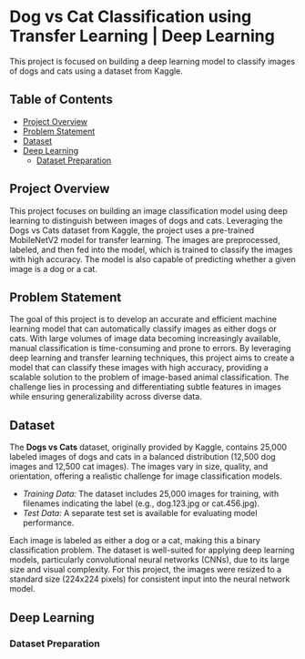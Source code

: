 # Dog vs Cat Classification using Transfer Learning | Deep Learning
This project is focused on building a deep learning model to classify images of dogs and cats using a dataset from Kaggle.

## Table of Contents
- [Project Overview](#project-overview)
- [Problem Statement](#problem-statement)
- [Dataset](#dataset)
- [Deep Learning](#deep-learning)
    - [Dataset Preparation](#dataset-preparation)

## Project Overview
This project focuses on building an image classification model using deep learning to distinguish between images of dogs and cats. Leveraging the Dogs vs Cats dataset from Kaggle, the project uses a pre-trained MobileNetV2 model for transfer learning. The images are preprocessed, labeled, and then fed into the model, which is trained to classify the images with high accuracy. The model is also capable of predicting whether a given image is a dog or a cat.

## Problem Statement
The goal of this project is to develop an accurate and efficient machine learning model that can automatically classify images as either dogs or cats. With large volumes of image data becoming increasingly available, manual classification is time-consuming and prone to errors. By leveraging deep learning and transfer learning techniques, this project aims to create a model that can classify these images with high accuracy, providing a scalable solution to the problem of image-based animal classification. The challenge lies in processing and differentiating subtle features in images while ensuring generalizability across diverse data.

## Dataset
The **Dogs vs Cats** dataset, originally provided by Kaggle, contains 25,000 labeled images of dogs and cats in a balanced distribution (12,500 dog images and 12,500 cat images). The images vary in size, quality, and orientation, offering a realistic challenge for image classification models.
- _Training Data:_ The dataset includes 25,000 images for training, with filenames indicating the label (e.g., dog.123.jpg or cat.456.jpg).
- _Test Data:_ A separate test set is available for evaluating model performance.

Each image is labeled as either a dog or a cat, making this a binary classification problem. The dataset is well-suited for applying deep learning models, particularly convolutional neural networks (CNNs), due to its large size and visual complexity. For this project, the images were resized to a standard size (224x224 pixels) for consistent input into the neural network model.

## Deep Learning
### Dataset Preparation
